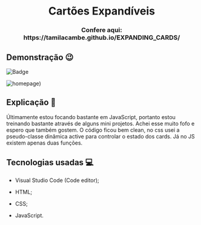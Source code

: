<h1 align = 'center'> Cartões Expandíveis </h1>
<h3 align = 'center'>Confere aqui: https://tamilacambe.github.io/EXPANDING_CARDS/</h3>

## Demonstração 😉

![Badge](https://img.shields.io/static/v1?label=DEV&message=Tamila&color=fff&style=flat&logo=)

![homepage](https://github.com/TamilaCambe/EXPANDING_CARDS/blob/main/assets/img/gif.gif))

## Explicação 📑
<p>Últimamente estou focando bastante em JavaScript, portanto estou treinando bastante através de alguns mini projetos. Achei esse muito fofo e espero que também gostem. O código ficou bem clean, no css usei a pseudo-classe dinâmica active para controlar o estado dos cards. Já no JS existem apenas duas funções. </p>

## Tecnologias usadas 💻

* Visual Studio Code (Code editor);

* HTML;

* CSS;

* JavaScript. 
